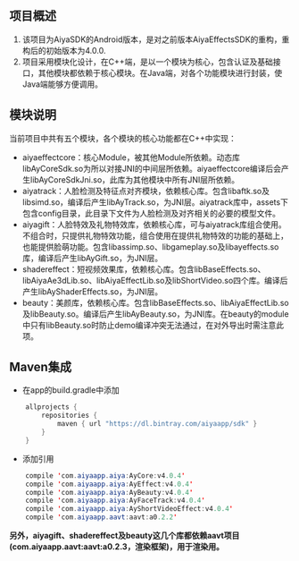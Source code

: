 ## 项目概述

1. 该项目为AiyaSDK的Android版本，是对之前版本AiyaEffectsSDK的重构，重构后的初始版本为4.0.0.
2. 项目采用模块化设计，在C++端，是以一个模块为核心，包含认证及基础接口，其他模块都依赖于核心模块。在Java端，对各个功能模块进行封装，使Java端能够方便调用。

## 模块说明

当前项目中共有五个模块，各个模块的核心功能都在C++中实现：

- aiyaeffectcore：核心Module，被其他Module所依赖。动态库libAyCoreSdk.so为所以对接JNI的中间层所依赖。aiyaeffectcore编译后会产生libAyCoreSdkJni.so，此库为其他模块中所有JNI层所依赖。
- aiyatrack：人脸检测及特征点对齐模块，依赖核心库。包含libaftk.so及libsimd.so，编译后产生libAyTrack.so，为JNI层。aiyatrack库中，assets下包含config目录，此目录下文件为人脸检测及对齐相关的必要的模型文件。
- aiyagift：人脸特效及礼物特效库，依赖核心库，可与aiyatrack库组合使用。不组合时，只提供礼物特效功能，组合使用在提供礼物特效的功能的基础上，也能提供脸萌功能。包含libassimp.so、libgameplay.so及libayeffects.so库，编译后产生libAyGift.so，为JNI层。
- shadereffect：短视频效果库，依赖核心库。包含libBaseEffects.so、libAiyaAe3dLib.so、libAiyaEffectLib.so及libShortVideo.so四个库。编译后产生libAyShaderEffects.so，为JNI层。
- beauty：美颜库，依赖核心库。包含libBaseEffects.so、libAiyaEffectLib.so及libBeauty.so。编译后产生libAyBeauty.so，为JNI库。在beauty的module中只有libBeauty.so时防止demo编译冲突无法通过，在对外导出时需注意此项。

## Maven集成

- 在app的build.gradle中添加

```java
    allprojects {
        repositories {
            maven { url "https://dl.bintray.com/aiyaapp/sdk" }
        }
    }

```
  
- 添加引用
```java
    compile 'com.aiyaapp.aiya:AyCore:v4.0.4'
    compile 'com.aiyaapp.aiya:AyEffect:v4.0.4'
    compile 'com.aiyaapp.aiya:AyBeauty:v4.0.4'
    compile 'com.aiyaapp.aiya:AyFaceTrack:v4.0.4'
    compile 'com.aiyaapp.aiya:AyShortVideoEffect:v4.0.4'
    compile 'com.aiyaapp.aavt:aavt:a0.2.2'

```

**另外，aiyagift、shadereffect及beauty这几个库都依赖aavt项目(com.aiyaapp.aavt:aavt:a0.2.3，渲染框架)，用于渲染用。**
